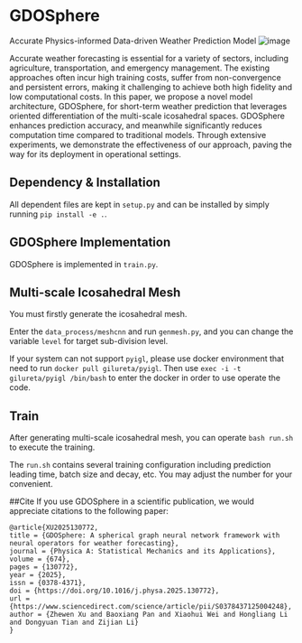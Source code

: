 # GDOSphere
Accurate Physics-informed Data-driven Weather Prediction Model
![image](https://github.com/user-attachments/assets/80cf2617-3cd5-4ced-a902-a5662f11384f)

Accurate weather forecasting is essential for a variety of sectors, including agriculture, transportation, and emergency management. 
The existing approaches often incur high training costs, suffer from non-convergence and persistent errors, making it challenging to achieve both high fidelity and low computational costs.
In this paper, we propose a novel model architecture, GDOSphere, for short-term weather prediction that leverages oriented differentiation of the multi-scale icosahedral spaces. 
GDOSphere enhances prediction accuracy, and meanwhile significantly reduces computation time compared to traditional models. 
Through extensive experiments, we demonstrate the effectiveness of our approach, paving the way for its deployment in operational settings.

## Dependency & Installation
All dependent files are kept in `setup.py` and can be installed by simply running `pip install -e .`.

## GDOSphere Implementation
GDOSphere is implemented in `train.py`.

## Multi-scale Icosahedral Mesh
You must firstly generate the icosahedral mesh.

Enter the `data_process/meshcnn` and run `genmesh.py`, and you can change the variable `level` for target sub-division level.

If your system can not support `pyigl`, please use docker environment that need to run `docker pull gilureta/pyigl`.
Then use `exec -i -t gilureta/pyigl /bin/bash` to enter the docker in order to use operate the code.

## Train
After generating multi-scale icosahedral mesh, you can operate `bash run.sh` to execute the training.

The `run.sh` contains several training configuration including prediction leading time, batch size and decay, etc.
You may adjust the number for your convenient.

##Cite
If you use GDOSphere in a scientific publication, we would appreciate citations to the following paper:

```
@article{XU2025130772,
title = {GDOSphere: A spherical graph neural network framework with neural operators for weather forecasting},
journal = {Physica A: Statistical Mechanics and its Applications},
volume = {674},
pages = {130772},
year = {2025},
issn = {0378-4371},
doi = {https://doi.org/10.1016/j.physa.2025.130772},
url = {https://www.sciencedirect.com/science/article/pii/S0378437125004248},
author = {Zhewen Xu and Baoxiang Pan and Xiaohui Wei and Hongliang Li and Dongyuan Tian and Zijian Li}
}
```
